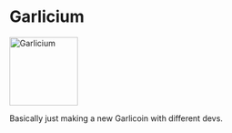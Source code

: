 # Garlicium

<img src="https://raw.githubusercontent.com/westminsterflip/Garlicium/master/Garlicium.png" alt="Garlicium" style="width:120px; height:120px;"/>

Basically just making a new Garlicoin with different devs.
